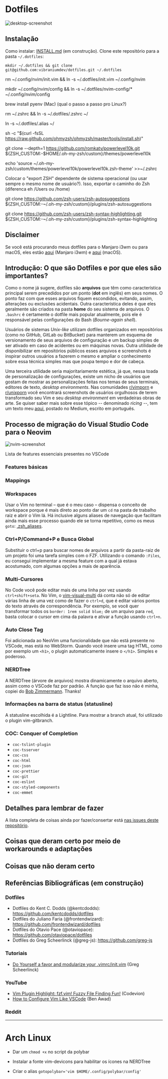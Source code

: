# Dotfiles
![desktop-screenshot](https://github.com/vibraniumdev/dotfiles/blob/main/media/desktop.png)

## Instalação
Como instalar: [INSTALL.md](https://github.com/vibraniumdev/dotfiles/wiki/Instala%C3%A7%C3%A3o) (em construção).
Clone este repositório para a pasta `~/.dotfiles`: 

`mkdir ~/.dotfiles && git clone git@github.com:vibraniumdev/dotfiles.git ~/.dotfiles`

rm ~/.config/nvim/init.vim && ln -s ~/.dotfiles/init.vim ~/.config/nvim

mkdir ~/.config/nvim/config && ln -s ~/.dotfiles/nvim-config/* ~/.config/nvim/config

brew install pyenv (Mac) (qual o passo a passo pro Linux?)

rm ~/.zshrc && ln -s ~/.dotfiles/.zshrc ~/

ln -s ~/.dotfiles/.alias ~/

sh -c "$(curl -fsSL https://raw.github.com/ohmyzsh/ohmyzsh/master/tools/install.sh)"

git clone --depth=1 https://github.com/romkatv/powerlevel10k.git ${ZSH_CUSTOM:-$HOME/.oh-my-zsh/custom}/themes/powerlevel10k

echo 'source ~/.oh-my-zsh/custom/themes/powerlevel10k/powerlevel10k.zsh-theme' >>~/.zshrc

Colocar o "export ZSH" dependente de sistema operacional (ou usar sempre o mesmo nome de usuário?). Isso, exportar o caminho do Zsh (diferenca eh /Users ou /home)

git clone https://github.com/zsh-users/zsh-autosuggestions ${ZSH_CUSTOM:-~/.oh-my-zsh/custom}/plugins/zsh-autosuggestions

git clone https://github.com/zsh-users/zsh-syntax-highlighting.git ${ZSH_CUSTOM:-~/.oh-my-zsh/custom}/plugins/zsh-syntax-highlighting

## Disclaimer
Se você está procurando meus dotfiles para o Manjaro i3wm ou para macOS, eles estão [aqui](https://github.com/vibraniumdev/i3wm-dotfiles) (Manjaro i3wm) e [aqui](https://github.com/vibraniumdev/macOS-Dotfiles) (macOS).

## Introdução: O que são Dotfiles e por que eles são importantes?
Como o nome já sugere, dotfiles são **arquivos** que têm como característica principal serem precedidos por um ponto  (**dot** em inglês) em seus nomes. O ponto faz com que esses arquivos fiquem  escondidos, evitando, assim, alterações ou exclusões acidentais. Outra  característica deles é que eles geralmente são criados na pasta **home** do seu sistema de arquivos. O `.bashrc` é certamente o dotfile mais popular atualmente, pois ele é responsável pelas configurações do Bash (*Bourne-again shell*).

Usuários de sistemas *Unix-like* utilizam dotfiles organizados em repositórios (como no GitHub, GitLab ou BitBucket) para manterem um  esquema de versionamento de seus arquivos de configuração e um backup  simples de ser ativado em caso de acidentes ou em máquinas novas. Outra  utilidade de disponibilizar em repositórios públicos esses arquivos e  screenshots é inspirar outros usuários a fazerem o mesmo e ampliar o  conhecimento sobre essa técnica simples mas que poupa tempo e dor de  cabeça.

Uma terceira utilidade seria majoritariamente estética, já que, nessa toada de personalização de configurações, existe um nicho de usuários  que gostam de mostrar as personalizações feitas nos temas de seus  terminais, editores de texto, *desktop environments*. Nas comunidades [r/vimporn](https://www.reddit.com/r/vimporn/) e [r/unixporn](https://www.reddit.com/r/unixporn/) você encontrará screenshots de usuários orgulhosos de terem transformado seu Vim e seu *desktop environment* em verdadeiras obras de arte. Se quiser saber mais sobre esse tópico -- denominado *ricing* --, tem um texto meu [aqui](https://medium.com/blacktech/introdução-ao-ricing-60243fab4275), postado no Medium, escrito em português.

## Processo de migração do Visual Studio Code para o Neovim

![nvim-screenshot](https://github.com/vibraniumdev/dotfiles/blob/main/media/nvim.png)

Lista de features essenciais presentes no VSCode

### Features básicas

### Mappings

### Workspaces
Usar o Vim no terminal – que é o meu caso – dispensa o conceito de workspace porque é mais direto ao ponto dar um `cd` na pasta de trabalho raiz e abrir o Vim lá. Há inclusive alguns aliases de navegação que facilitam ainda mais esse processo quando ele se torna repetitivo, como os meus `goto`: [.zsh_aliases](https://github.com/vibraniumdev/dotfiles/blob/main/.zsh_aliases).

### Ctrl+P/Command+P e Busca Global
Substituir o ctrl+p para buscar nomes de arquivos a partir da pasta-raiz de um projeto foi uma tarefa simples com o FZF. Utilizando o comando `:Files`, eu consegui implementar a mesma feature com a qual já estava acostumado, com algumas opções a mais de aparência. 

### Multi-Cursores
No Code você pode editar mais de uma linha por vez usando `ctrl+shift+seta`.  No Vim, o [vim-visual-multi](https://github.com/mg979/vim-visual-multi) dá conta não só de editar várias linha de uma vez como de fazer o `ctrl+d`, que é editar vários pontos do texto através de correspondência. Por exemplo, se você quer transformar todos os `border: 1rem solid blue;` de um arquivo para `red`, basta colocar o cursor em cima da palavra e ativar a função usando `ctrl+n`.

### Auto Close Tag
Foi adicionada ao NeoVim uma funcionalidade que não está presente no VSCode, mas está no WebStorm. Quando você insere uma tag HTML, como por exemplo um `<h1>`, o plugin automaticamente insere o `</h1>`. Simples e poderoso.

### NERDTree

A NERDTree (árvore de arquivos) mostra dinamicamente o arquivo aberto, assim como o VSCode faz por padrão. A função que faz isso não é minha, copiei do [Bob Zimmermann](https://stackoverflow.com/a/59977029). Thanks!

### Informações na barra de status (statusline)
A statusline escolhida é a Lightline. Para mostrar a branch atual, foi utilizado o plugin vim-gitbranch.

### COC: Conquer of Completion
* `coc-tslint-plugin`
* `coc-tsserver`
* `coc-css`
* `coc-html`
* `coc-json`
* `coc-prettier`
* `coc-git`
* `coc-eslint`
* `coc-styled-components`
* `coc-emmet`

## Detalhes para lembrar de fazer

A lista completa de coisas ainda por fazer/consertar está [nas issues deste repositório](https://github.com/vibraniumdev/dotfiles/issues).

## Coisas que deram certo por meio de workarounds e adaptações

## Coisas que não deram certo

## Referências Bibliográficas (em construção)

### Dotfiles

* Dotfiles do Kent C. Dodds (@kentcdodds): https://github.com/kentcdodds/dotfiles
* Dotfiles do Juliano Faria (@frontendwizard): https://github.com/frontendwizard/dotfiles
* Dotfiles do Otavio Pace (@otaviopace): https://github.com/otaviopace/dotfiles
* Dotfiles do Greg Scheerlinck (@greg-js): https://github.com/greg-js

### Tutoriais

* [Do Yourself a favor and modularize your .vimrc/init.vim](https://www.gregjs.com/vim/2016/do-yourself-a-favor-and-modularize-your-vimrc-init-vim/) (Greg Scheerlinck)

### YouTube

* [Vim Plugin Highlight: fzf.vim! Fuzzy File Finding Fun!](https://www.youtube.com/watch?v=DpURGnb4Fyk) (Codevion)
* [How to Configure Vim Like VSCode](https://www.youtube.com/watch?v=gnupOrSEikQ) (Ben Awad)

### Reddit

***

# Arch Linux

* Dar um `chmod +x` no script da polybar

* Instalar a fonte vim-devicons para habilitar os ícones na NERDTree

* Criar o alias `gotopolybar='vim $HOME/.config/polybar/config'`

  
